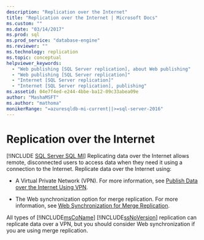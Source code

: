 ```yaml
---
description: "Replication over the Internet"
title: "Replication over the Internet | Microsoft Docs"
ms.custom: ""
ms.date: "03/14/2017"
ms.prod: sql
ms.prod_service: "database-engine"
ms.reviewer: ""
ms.technology: replication
ms.topic: conceptual
helpviewer_keywords: 
  - "Web publishing [SQL Server replication], about Web publishing"
  - "Web publishing [SQL Server replication]"
  - "Internet [SQL Server replication]"
  - "Internet [SQL Server replication], publishing"
ms.assetid: 04e7f4ed-e244-4bbe-ba12-09c33abea09e
author: "MashaMSFT"
ms.author: "mathoma"
monikerRange: "=azuresqldb-mi-current||>=sql-server-2016"
---
```

# Replication over the Internet
[!INCLUDE [SQL Server SQL MI](../../includes/applies-to-version/sql-asdbmi.md)]
  Replicating data over the Internet allows remote, disconnected users to access data when they need it using a connection to the Internet. Replicate data over the Internet using:  
  
-   A Virtual Private Network (VPN). For more information, see [Publish Data over the Internet Using VPN](../../relational-databases/replication/publish-data-over-the-internet-using-vpn.md).  
  
-   The Web synchronization option for merge replication. For more information, see [Web Synchronization for Merge Replication](../../relational-databases/replication/web-synchronization-for-merge-replication.md).  
  
 All types of [!INCLUDE[msCoName](../../includes/msconame-md.md)] [!INCLUDE[ssNoVersion](../../includes/ssnoversion-md.md)] replication can replicate data over a VPN, but you should consider Web synchronization if you are using merge replication.  
  
  
